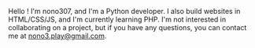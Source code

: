 Hello ! 
I'm nono307, and I'm a Python developer. I also build websites in HTML/CSS/JS, and I'm currently learning PHP.
I'm not interested in collaborating on a project, but if you have any questions, you can contact me at nono3.play@gmail.com.
